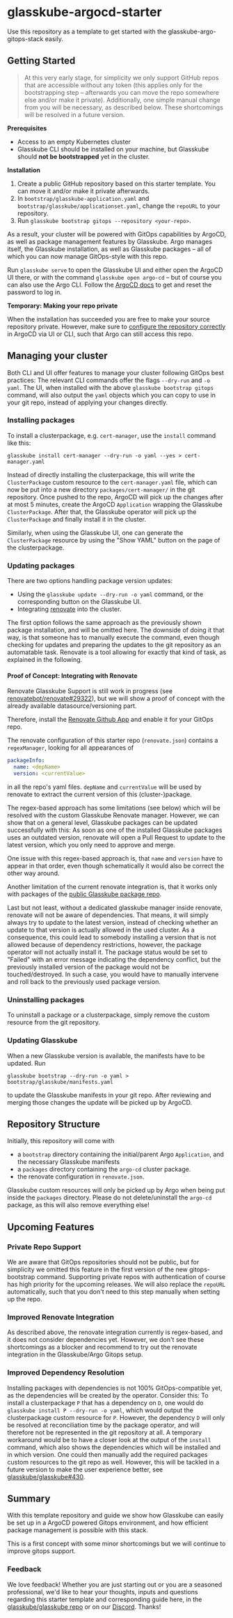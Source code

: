 # glasskube-argocd-starter

Use this repository as a template to get started with the glasskube-argo-gitops-stack easily.

## Getting Started

> At this very early stage, for simplicity we only support GitHub repos that are accessible without any token (this applies only
> for the bootstrapping step – afterwards you can move the repo somewhere else and/or make it private).
> Additionally, one simple manual change from you will be necessary, as described below.
> These shortcomings will be resolved in a future version.

**Prerequisites**

* Access to an empty Kubernetes cluster
* Glasskube CLI should be installed on your machine, but Glasskube should **not be bootstrapped** yet in the cluster.

**Installation**

1. Create a public GitHub repository based on this starter template. You can move it and/or make it private afterwards.
2. In `bootstrap/glasskube-application.yaml` and `bootstrap/glasskube/applicationset.yaml`, change the `repoURL` to your repository.
3. Run `glasskube bootstrap gitops --repository <your-repo>`.

As a result, your cluster will be powered with GitOps capabilities by ArgoCD, as well as package management features by
Glasskube. Argo manages itself, the Glasskube installation, as well as Glasskube packages – all of which you can now manage
GitOps-style with this repo. 

Run `glasskube serve` to open the Glasskube UI and either open the ArgoCD UI there, or with the command `glasskube open argo-cd` –
but of course you can also use the Argo CLI.
Follow the [ArgoCD docs](https://argo-cd.readthedocs.io/en/stable/getting_started/#4-login-using-the-cli) to get and reset the password to log in.

**Temporary: Making your repo private**

When the installation has succeeded you are free to make your source repository private. However, make sure to [configure
the repository correctly](https://argo-cd.readthedocs.io/en/stable/user-guide/private-repositories/) in ArgoCD via UI or CLI, such that Argo can still access this repo. 

## Managing your cluster

Both CLI and UI offer features to manage your cluster following GitOps best practices: The relevant CLI commands offer
the flags `--dry-run` and `-o yaml`. The UI, when installed with the above `glasskube bootstrap gitops` command, 
will also output the `yaml` objects which you can copy to use in your git repo, instead of applying your changes directly. 

### Installing packages

To install a clusterpackage, e.g. `cert-manager`, use the `install` command like this:

```shell
glasskube install cert-manager --dry-run -o yaml --yes > cert-manager.yaml
```

Instead of directly installing the clusterpackage, this will write the `ClusterPackage` custom resource to the `cert-manager.yaml` file, 
which can now be put into a new directory `packages/cert-manager/` in the git repository. 
Once pushed to the repo, ArgoCD will pick up the changes after at most 5 minutes, create the ArgoCD `Application` wrapping 
the Glasskube `ClusterPackage`. After that, the Glasskube operator will pick up the `ClusterPackage` and finally install it in the cluster.

Similarly, when using the Glasskube UI, one can generate the `ClusterPackage` resource by using the "Show YAML" button 
on the page of the clusterpackage.

### Updating packages

There are two options handling package version updates:
* Using the `glasskube update --dry-run -o yaml` command, or the corresponding button on the Glasskube UI.
* Integrating [renovate](https://github.com/renovatebot/renovate) into the cluster.

The first option follows the same approach as the previously shown package installation, and will be omitted here. The
downside of doing it that way, is that someone has to manually execute the command, even though checking for updates and
preparing the updates to the git repository as an automatable task. Renovate is a tool allowing for exactly that kind of
task, as explained in the following.

#### Proof of Concept: Integrating with Renovate

Renovate Glasskube Support is still work in progress (see [renovatebot/renovate#29322](https://github.com/renovatebot/renovate/issues/29322)),
but we will show a proof of concept with the already available datasource/versioning part.

Therefore, install the [Renovate Github App](https://github.com/apps/renovate) and enable it for your GitOps repo.

The renovate configuration of this starter repo (`renovate.json`) contains a `regexManager`, looking for all appearances of

```yaml
packageInfo:
  name: <depName>
  version: <currentValue>
```

in all the repo's yaml files. `depName` and `currentValue` will be used by renovate to extract the current version of this (cluster-)package.

The regex-based approach has some limitations (see below) which will be resolved with the custom Glasskube Renovate manager.
However, we can show that on a general level, Glasskube packages can be updated successfully with this: As soon as one of
the installed Glasskube packages uses an outdated version, renovate will open a Pull Request to update to the latest version,
which you only need to approve and merge.

One issue with this regex-based approach is, that `name` and `version` have to appear in that order, even though schematically it would also be correct the other way around.

Another limitation of the current renovate integration is, that it works only with packages of the [public Glasskube package repo](https://github.com/glasskube/packages).

Last but not least, without a dedicated glasskube manager inside renovate, renovate will not be aware of dependencies. 
That means, it will simply always try to update to the latest version, instead of checking whether an update to that version is 
actually allowed in the used cluster. As a consequence, this could lead to somebody installing a version that is not allowed 
because of dependency restrictions, however, the package operator will not actually install it. 
The package status would be set to "Failed" with an error message indicating the dependency conflict, 
but the previously installed version of the package would not be touched/destroyed. In such a case, you would have to manually
intervene and roll back to the previously used package version. 

### Uninstalling packages

To uninstall a package or a clusterpackage, simply remove the custom resource from the git repository. 

### Updating Glasskube

When a new Glasskube version is available, the manifests have to be updated. Run

```shell
glasskube bootstrap --dry-run -o yaml > bootstrap/glasskube/manifests.yaml
```

to update the Glasskube manifests in your git repo. After reviewing and merging those changes the update will be picked up
by ArgoCD.

## Repository Structure

Initially, this repository will come with
* a `bootstrap` directory containing the initial/parent Argo `Application`, and the necessary Glasskube manifests
* a `packages` directory containing the `argo-cd` cluster package. 
* the renovate configuration in `renovate.json`. 

Glasskube custom resources will only be picked up by Argo when being put inside the `packages` directory. Please do not
delete/uninstall the `argo-cd` package, as this will also remove everything else!

## Upcoming Features

### Private Repo Support

We are aware that GitOps repositories should not be public, but for simplicity we omitted this feature in the first version
of the new gitops-bootstrap command. Supporting private repos with authentication of course has high priority for the upcoming releases. 
We will also replace the `repoURL` automatically, such that you don't need to this step manually when setting up the repo.

### Improved Renovate Integration

As described above, the renovate integration currently is regex-based, and it does not consider dependencies yet.
However, we don't see these shortcomings as a blocker and recommend to try out the renovate integration in the Glasskube/Argo Gitops setup.

### Improved Dependency Resolution

Installing packages with dependencies is not 100% GitOps-compatible yet, as the dependencies will be created by the operator.
Consider this: To install a clusterpackage `P` that has a dependency on `D`, one would do `glasskube install P --dry-run -o yaml`, which
would output the clusterpackage custom resource for `P`. However, the dependency `D` will only be resolved at reconciliation time by
the package operator, and will therefore not be represented in the git repository at all. A temporary workaround would be to have a closer look
at the output of the `install` command, which also shows the dependencies which will be installed and in which version. One could then
manually add the required packages custom resources to the git repo as well. However, this will be tackled in a future version to make the
user experience better, see [glasskube/glasskube#430](https://github.com/glasskube/glasskube/issues/430).

## Summary

With this template repository and guide we show how Glasskube can easily be set up in a ArgoCD powered Gitops environment, 
and how efficient package management is possible with this stack.

This is a first concept with some minor shortcomings but we will continue to improve gitops support. 

### Feedback

We love feedback! Whether you are just starting out or you are a seasoned professional, we'd like to hear your thoughts, inputs and questions
regarding this starter template and corresponding guide here, in the [glasskube/glasskube repo](https://github.com/glasskube/glasskube) or on
our [Discord](https://discord.gg/SxH6KUCGH7). Thanks!
